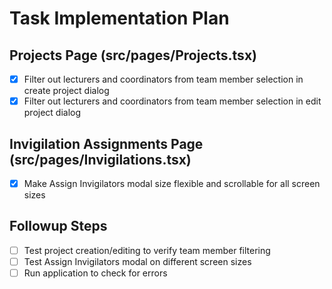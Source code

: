 # Task Implementation Plan

## Projects Page (src/pages/Projects.tsx)
- [x] Filter out lecturers and coordinators from team member selection in create project dialog
- [x] Filter out lecturers and coordinators from team member selection in edit project dialog

## Invigilation Assignments Page (src/pages/Invigilations.tsx)
- [x] Make Assign Invigilators modal size flexible and scrollable for all screen sizes

## Followup Steps
- [ ] Test project creation/editing to verify team member filtering
- [ ] Test Assign Invigilators modal on different screen sizes
- [ ] Run application to check for errors
